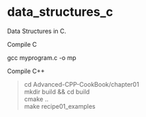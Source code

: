 # data_structures_c
Data Structures in C.

Compile C

gcc myprogram.c -o mp

Compile C++

> cd Advanced-CPP-CookBook/chapter01  
> mkdir build && cd build  
> cmake ..   
> make recipe01_examples   
